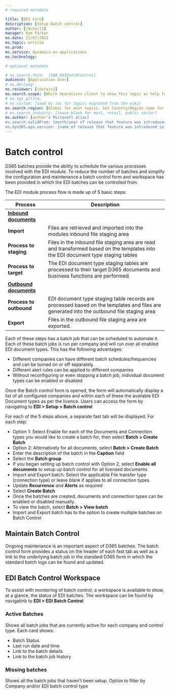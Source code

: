 ```yaml
---
# required metadata

title: [EDI Core]
description: [Setup Batch control]
author: [jdutoit2]
manager: Kym Parker
ms.date: 21/07/2021
ms.topic: article
ms.prod: 
ms.service: dynamics-ax-applications
ms.technology: 

# optional metadata

# ms.search.form:  [SAB_EDIBatchControl]
audience: [Application User]
# ms.devlang: 
ms.reviewer: [jdutoit2]
ms.search.scope: [Which Operations client to show this topic as help for, to be set by content strategist, see list here: https://microsoft.sharepoint.com/teams/DynDoc/_layouts/15/WopiFrame.aspx?sourcedoc={23419e1c-eb64-42e9-aa9b-79875b428718}&action=edit&wd=target%28Core%20Dynamics%20AX%20CP%20requirements%2Eone%7C4CC185C0%2DEFAA%2D42CD%2D94B9%2D8F2A45E7F61A%2FVersions%20list%20for%20docs%20topics%7CC14BE630%2D5151%2D49D6%2D8305%2D554B5084593C%2F%29]
# ms.tgt_pltfrm: 
# ms.custom: [used by loc for topics migrated from the wiki]
ms.search.region: [Global for most topics. Set Country/Region name for localizations]
# ms.search.industry: [leave blank for most, retail, public sector]
ms.author: [author's Microsoft alias]
ms.search.validFrom: [month/year of release that feature was introduced in, in format yyyy-mm-dd]
ms.dyn365.ops.version: [name of release that feature was introduced in, see list here: https://microsoft.sharepoint.com/teams/DynDoc/_layouts/15/WopiFrame.aspx?sourcedoc={23419e1c-eb64-42e9-aa9b-79875b428718}&action=edit&wd=target%28Core%20Dynamics%20AX%20CP%20requirements%2Eone%7C4CC185C0%2DEFAA%2D42CD%2D94B9%2D8F2A45E7F61A%2FVersions%20list%20for%20docs%20topics%7CC14BE630%2D5151%2D49D6%2D8305%2D554B5084593C%2F%29]
---
```


# Batch control

D365 batches provide the ability to schedule the various processes involved with the EDI module. To reduce the number of batches and simplify the configuration and maintenance a batch control form and workspace has been provided in which the EDI batches can be controlled from.

The EDI module process flow is made up of 5 basic steps:

| **Process**            				| **Description**                                                                                                                             	|
|------------------------------------	|---------------------------------------------------------------------------------------------------------------------------------------------	|
| <ins>**Inbound documents**</ins>  	|                                                                                                                                             	|
| **Import**                 			| Files   are retrieved and imported into the modules inbound file staging area                                                          	 	|
| **Process to staging**     			| Files in the inbound file staging area are read and transformed based on the templates into the EDI document type staging tables    			|
| **Process to target**      			| The EDI document type staging tables are processed to their target D365 documents and business functions are performed.                     	|
| <ins>**Outbound documents**</ins> 	|                                                                                                                                             	|
| **Process to outbound**    			| EDI document type staging table records are processed based on the templates and files are generated into the outbound file staging area    	|
| **Export**                 			| Files in the outbound file staging area are exported.                                                                                 		|

Each of these steps has a batch job that can be scheduled to automate it. Each of these batch jobs is run per company and will run over all enabled EDI document types. 
This has the following advantages:
- Different companies can have different batch schedules/frequencies and can be turned on or off separately
- Different alert rules can be applied to different companies
- Without reconfiguring or even stopping a batch job, individual document types can be enabled or disabled


Once the Batch control form is opened, the form will automatically display a list of all configured companies and within each of these the available EDI Document types as per the licence. Users can access the form by navigating to **EDI > Setup > Batch control**

For each of the 5 steps above, a separate fast tab will be displayed.  For each step:
- Option 1: Select Enable for each of the Documents and Connection types you would like to create a batch for, then select **Batch > Create Batch**
- Option 2: Alternatively for all documents, select **Batch > Create Batch**
- Enter the description of the batch in the **Caption** field
- Select the **Batch group**
- If you began setting up batch control with Option 2, select **Enable all documents** to setup up batch control for all licensed documents
- Import and Export batch: Select the applicable File transfer type (connection type) or leave blank if applies to all connection types.
- Update **Recurrence** and **Alerts** as required
- Select **Create Batch**
- Once the batches are created, documents and connection types can be enabled or disabled manually.
- To view the batch, select **Batch > View batch**
- Import and Export batch has to the option to create multiple batches on Batch Control

## **Maintain Batch Control**

Ongoing maintenance is an important aspect of D365 batches. The batch control form provides a status on the header of each fast tab as well as a link to the underlying batch job in the standard D365 form in which the standard batch logs can be found and updated.

## **EDI Batch Control Workspace**

To assist with monitoring of batch control, a workspace is available to show, at a glance, the status of EDI batches.  The workspace can be found by navigatinb to **EDI > EDI Batch Control**


### Active Batches
Shows all batch jobs that are currently active for each company and control type.  Each card shows:
- Batch Status
- Last run date and time
- Link to the batch details
- Link to the batch job history


### Missing batches
Shows all the batch jobs that haven’t been setup. Option to filter by Company and/or EDI batch control type



